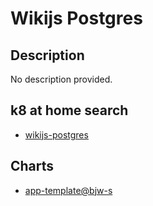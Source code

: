 # Wikijs Postgres

## Description

No description provided.

## k8 at home search

- [wikijs-postgres](https://nanne.dev/k8s-at-home-search/#/wikijs-postgres)

## Charts

- [app-template@bjw-s](https://bjw-s.github.io/helm-charts/)
